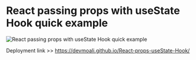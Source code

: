 # React passing props with useState Hook quick example 
![React passing props with useState Hook quick example ](Screenshot.png)


Deployment link >> https://devmoali.github.io/React-props-useState-Hook/
